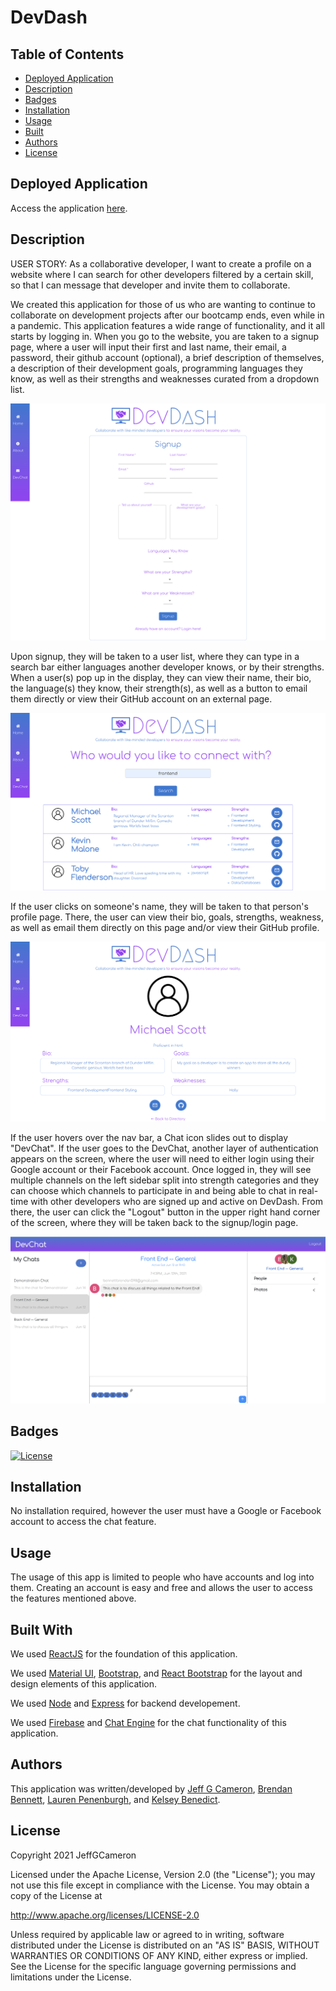 # DevDash

## Table of Contents
- [Deployed Application](#deployed-application)
- [Description](#description)
- [Badges](#badges)
- [Installation](#installation)
- [Usage](#usage)
- [Built](#built)
- [Authors](#authors)
- [License](#license)

## Deployed Application

Access the application [here](https://devdashboard.herokuapp.com/).

## Description

USER STORY: As a collaborative developer, I want to create a profile on a website where I can search for other developers filtered by a certain skill, so that I can message that developer and invite them to collaborate.

We created this application for those of us who are wanting to continue to collaborate on development projects after our bootcamp ends, even while in a pandemic. This application features a wide range of functionality, and it all starts by logging in. When you go to the website, you are taken to a signup page, where a user will input their first and last name, their email, a password, their github account (optional), a brief description of themselves, a description of their development goals, programming languages they know, as well as their strengths and weaknesses curated from a dropdown list.

![Signup](./client/src/components/Images/signup.png)

Upon signup, they will be taken to a user list, where they can type in a search bar either languages another developer knows, or by their strengths. When a user(s) pop up in the display, they can view their name, their bio, the language(s) they know, their strength(s), as well as a button to email them directly or view their GitHub account on an external page. 

![User List](./client/src/components/Images/userList.png)

If the user clicks on someone's name, they will be taken to that person's profile page. There, the user can view their bio, goals, strengths, weakness, as well as email them directly on this page and/or view their GitHub profile. 

![Signup](./client/src/components/Images/profilePage.png)

If the user hovers over the nav bar, a Chat icon slides out to display "DevChat". If the user goes to the DevChat, another layer of authentication appears on the screen, where the user will need to either login using their Google account or their Facebook account. Once logged in, they will see multiple channels on the left sidebar split into strength categories and they can choose which channels to participate in and being able to chat in real-time with other developers who are signed up and active on DevDash. From there, the user can click the "Logout" button in the upper right hand corner of the screen, where they will be taken back to the signup/login page. 

![Dev Chat](./client/src/components/Images/devChat.png)
## Badges

[![License](https://img.shields.io/badge/License-Apache%202.0-blue.svg)](https://opensource.org/licenses/Apache-2.0)

## Installation

No installation required, however the user must have a Google or Facebook account to access the chat feature. 

## Usage

The usage of this app is limited to people who have accounts and log into them. Creating an account is easy and free and allows the user to access the features mentioned above. 

## Built With

We used [ReactJS](https://reactjs.org/) for the foundation of this application.

We used [Material UI](https://material-ui.com/), [Bootstrap](https://getbootstrap.com/), and [React Bootstrap](https://react-bootstrap.github.io/) for the layout and design elements of this application.

We used [Node](https://nodejs.org/en/) and [Express](https://expressjs.com/) for backend developement.

We used [Firebase](https://console.firebase.google.com/) and [Chat Engine](https://chatengine.io/) for the chat functionality of this application. 


## Authors

This application was written/developed by [Jeff G Cameron](https://github.com/jeffgcameron), [Brendan Bennett](https://github.com/bennettbrendan598), [Lauren Penenburgh](https://github.com/lpenenburgh), and [Kelsey Benedict](https://github.com/kelseybenedict).

## License

Copyright 2021 JeffGCameron

Licensed under the Apache License, Version 2.0 (the "License");
you may not use this file except in compliance with the License.
You may obtain a copy of the License at

http://www.apache.org/licenses/LICENSE-2.0

Unless required by applicable law or agreed to in writing, software
distributed under the License is distributed on an "AS IS" BASIS,
WITHOUT WARRANTIES OR CONDITIONS OF ANY KIND, either express or implied.
See the License for the specific language governing permissions and
limitations under the License.